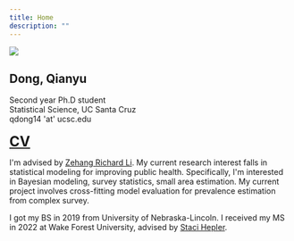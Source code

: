 ```yaml
---
title: Home
description: ""
---
```


<img id="self" src="/images/self.jpg">

## Dong, Qianyu
Second year Ph.D student
<br>
Statistical Science, UC Santa Cruz
<br>
qdong14 'at' ucsc.edu
<br>
<br>
<span style="font-size: 25px;">[**CV**](/texts/CV.pdf)</span>

I'm advised by [Zehang Richard Li](https://zehangli.com/). My current research interest falls in statistical modeling for improving public health. Specifically, I'm interested in Bayesian modeling, survey statistics, small area estimation. My current project involves cross-fitting model evaluation for prevalence estimation from complex survey. 

I got my BS in 2019 from University of Nebraska-Lincoln. I received my MS in 2022 at Wake Forest University, advised by [Staci Hepler](https://sites.google.com/a/wfu.edu/hepler/).
<br>
